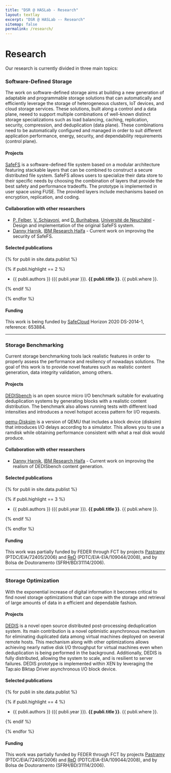 ```yaml
---
title: "DSR @ HASLab - Research"
layout: textlay
excerpt: "DSR @ HASLab -- Research"
sitemap: false
permalink: /research/
---
```


# Research

Our research is currently divided in three main topics: 

### Software-Defined Storage

The work on software-defined storage aims at building a new generation of adaptable and programmable storage solutions that can automatically and efficiently leverage the storage of heterogeneous clusters, IoT devices, and cloud storage services. These solutions, built along a control and a data plane, neeed to support multiple combinations of well-known distinct storage specializations such as load balancing, caching, replication, security, compression, and deduplication (data plane). These combinations need to be automatically configured and managed in order to suit different application performance, energy, security, and dependability requirements (control plane).

#### Projects

[SafeFS](https://github.com/safecloud-project/safefs) is a software-defined file system based on a modular architecture featuring stackable layers that can be combined to construct a secure distributed file system. SafeFS allows users to specialize their data store to their specific needs by choosing the combination of layers that provide the best safety and performance tradeoffs. The prototype is implemented in user space using FUSE. The provided layers include mechanisms based on encryption, replication, and coding.

#### Collaboration with other researchers

- [P. Felber](http://members.unine.ch/pascal.felber/index.html), [V. Schiavoni](http://members.unine.ch/valerio.schiavoni/), and [D. Burihabwa](https://libra.unine.ch/Personnes/Dorian_Burihabwa/L-en), [Université de Neuchâtel](https://www.unine.ch) - Design and implementation of the original SafeFS system.
- [Danny Harnik](https://researcher.watson.ibm.com/researcher/view.php?person=il-DANNYH), [IBM Research Haifa](http://www.research.ibm.com/labs/haifa/) - Current work on improving the security of SafeFS.

#### Selected publications

{% for publi in site.data.publist %}

  {% if publi.highlight == 2 %}

  - {{ publi.authors }} ({{ publi.year }}). <strong>{{ publi.title }}</strong>. {{ publi.where }}.

  {% endif %}

{% endfor %}

#### Funding

This work is being funded by [SafeCloud](http://www.safecloud-project.eu) Horizon 2020 DS-2014-1, reference: 653884.

---

### Storage Benchmarking

Current storage benchmarking tools lack realistic features in order to properly assess the performance and resiliency of nowadays solutions. The goal of this work is to provide novel features such as realistic content generation, data integrity validation, among others. 

#### Projects

[DEDISbench](https://github.com/jtpaulo/dedisbench) is an open source micro I/O benchmark suitable for evaluating deduplication systems by generating blocks with a realistic content distribution. The benchmark also allows running tests with different load intensities and introduces a novel hotspot access pattern for I/O requests.

[qemu-Disksim](https://github.com/jopereira/qemu-disksim) is a version of QEMU that includes a block device (disksim) that introduces I/O delays according to a simulator. This allows you to use a ramdisk while obtaining performance consistent with what a real disk would produce.

#### Collaboration with other researchers

- [Danny Harnik](https://researcher.watson.ibm.com/researcher/view.php?person=il-DANNYH), [IBM Research Haifa](http://www.research.ibm.com/labs/haifa/) - Current work on improving the realism of DEDISbench content generation.

#### Selected publications

{% for publi in site.data.publist %}

  {% if publi.highlight == 3 %}

  - {{ publi.authors }} ({{ publi.year }}). <strong>{{ publi.title }}</strong>. {{ publi.where }}.

  {% endif %}
  
{% endfor %}

#### Funding

This work was partially funded by FEDER through FCT by projects [Pastramy](http://pastramy.gsd.inesc-id.pt) (PTDC/EIA/72405/2006) and [ReD](http://red.lsd.di.uminho.pt) (PDTC/EIA-EIA/109044/2008), and by Bolsa de Doutoramento (SFRH/BD/31114/2006).

---

### Storage Optimization

With the exponential increase of digital information it becomes critical to find novel storage optimizations that can cope with the storage and retrieval of large amounts of data in a efficient and dependable fashion. 

#### Projects

[DEDIS](https://launchpad.net/holeycow/dedis-deduplication-system) is a novel open source distributed post-processing deduplication system. Its main contribution is a novel optimistic asynchronous mechanism for eliminating duplicated data among virtual machines deployed on several remote hosts. This mechanism along with other optimizations allows achieving nearly native disk I/O throughput for virtual machines even when deduplication is being performed in the background. Additionally, DEDIS is fully distributed, allowing the system to scale, and is resilient to server failures. DEDIS prototype is implemented within XEN by leveraging the Tap:aio Blktap Driver asynchronous I/O block device.

#### Selected publications

{% for publi in site.data.publist %}

  {% if publi.highlight == 4 %}

  - {{ publi.authors }} ({{ publi.year }}). <strong>{{ publi.title }}</strong>. {{ publi.where }}.

  {% endif %}
  
{% endfor %}

#### Funding

This work was partially funded by FEDER through FCT by projects [Pastramy](http://pastramy.gsd.inesc-id.pt) (PTDC/EIA/72405/2006) and [ReD](http://red.lsd.di.uminho.pt) (PDTC/EIA-EIA/109044/2008), and by Bolsa de Doutoramento (SFRH/BD/31114/2006).

